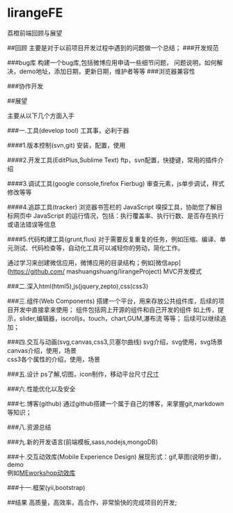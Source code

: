 lirangeFE
=========

荔橙前端回顾与展望


##回顾
主要是对于以前项目开发过程中遇到的问题做一个总结；
###开发规范

###bug库
构建一个bug库,包括微博应用申请一些细节问题，
问题说明，如何解决，demo地址，添加日期，更新日期，维护者等等
###浏览器兼容性

###协作开发

##展望

主要从以下几个方面入手

###一.工具(develop tool)
工其事，必利于器

####1.版本控制(svn,git)
安装，配置，使用

####2.开发工具(EditPlus,Sublime Text)
ftp，svn配置，快捷键，常用的插件介绍

####3.调试工具(google console,firefox Fierbug)
审查元素，js单步调试，样式修改等等

####4.追踪工具(tracker)
浏览器书签栏的 JavaScript 嗅探工具，协助您了解目标网页中 JavaScript 的运行情况，包括：执行覆盖率、执行行数、是否存在执行或语法错误等信息

####5.代码构建工具(grunt,flus)
对于需要反复重复的任务，例如压缩、编译、单元测试、代码检查等，自动化工具可以减轻你的劳动，简化工作。

通过学习来创建微信应用，微博应用的目录结构；例如[微信app](https://github.com/			mashuangshuang/lirangeProject)
MVC开发模式

###二.深入html(html5),js(jquery,zepto),css(css3)

###三.组件(Web Components)
搭建一个平台，用来存放公共组件库，后续的项目开发中直接拿来使用；
组件包括网上开源的组件和自己开发的组件
如上传，提示，slider,编辑器，iscrolljs，touch，chart,GUM,瀑布流
等等；
后续可以继续追加；

###四.交互与动画(svg,canvas,css3,贝塞尔曲线)
svg介绍，svg使用，svg场景                                   
canvas介绍，使用，场景																	
css3各个属性的介绍，使用，场景


###五.设计
ps了解,切图，icon制作，移动平台尺寸[尺寸](http://chicun.in/index.html)

###六.性能优化以及安全

###七.博客(github)
通过github搭建一个属于自己的博客，来掌握git,markdown等知识；

###八.资源总结

###九.新的开发语言(前端模板,sass,nodejs,mongoDB)

###十.交互动效库(Mobile Experience Design)
展现形式：gif,草图(说明步骤)，demo														
例如[MEworkshop动效库](http://huaban.com/ttl9dmur55/pins/)

###十一.框架(yii,bootstrap)

##结果
高质量，高效率，高合作，非常愉快的完成项目的开发;
